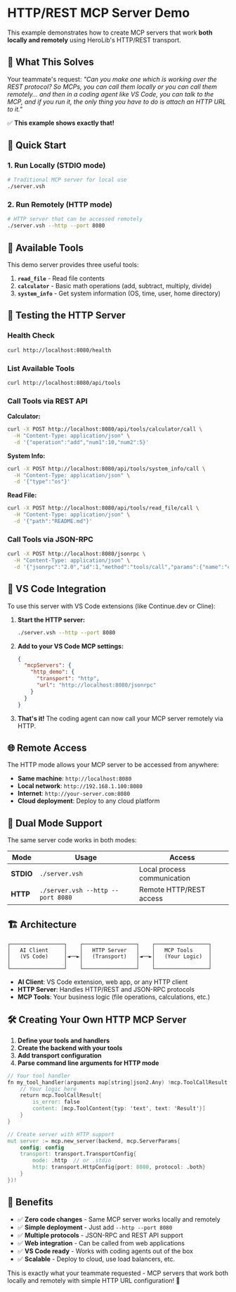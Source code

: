# HTTP/REST MCP Server Demo

This example demonstrates how to create MCP servers that work **both locally and remotely** using HeroLib's HTTP/REST transport.

## 🎯 What This Solves

Your teammate's request: *"Can you make one which is working over the REST protocol? So MCPs, you can call them locally or you can call them remotely... and then in a coding agent like VS Code, you can talk to the MCP, and if you run it, the only thing you have to do is attach an HTTP URL to it."*

✅ **This example shows exactly that!**

## 🚀 Quick Start

### 1. Run Locally (STDIO mode)

```bash
# Traditional MCP server for local use
./server.vsh
```

### 2. Run Remotely (HTTP mode)

```bash
# HTTP server that can be accessed remotely
./server.vsh --http --port 8080
```

## 📡 Available Tools

This demo server provides three useful tools:

1. **`read_file`** - Read file contents
2. **`calculator`** - Basic math operations (add, subtract, multiply, divide)
3. **`system_info`** - Get system information (OS, time, user, home directory)

## 🧪 Testing the HTTP Server

### Health Check

```bash
curl http://localhost:8080/health
```

### List Available Tools

```bash
curl http://localhost:8080/api/tools
```

### Call Tools via REST API

**Calculator:**

```bash
curl -X POST http://localhost:8080/api/tools/calculator/call \
  -H "Content-Type: application/json" \
  -d '{"operation":"add","num1":10,"num2":5}'
```

**System Info:**

```bash
curl -X POST http://localhost:8080/api/tools/system_info/call \
  -H "Content-Type: application/json" \
  -d '{"type":"os"}'
```

**Read File:**

```bash
curl -X POST http://localhost:8080/api/tools/read_file/call \
  -H "Content-Type: application/json" \
  -d '{"path":"README.md"}'
```

### Call Tools via JSON-RPC

```bash
curl -X POST http://localhost:8080/jsonrpc \
  -H "Content-Type: application/json" \
  -d '{"jsonrpc":"2.0","id":1,"method":"tools/call","params":{"name":"calculator","arguments":{"operation":"multiply","num1":7,"num2":8}}}'
```

## 🔌 VS Code Integration

To use this server with VS Code extensions (like Continue.dev or Cline):

1. **Start the HTTP server:**

   ```bash
   ./server.vsh --http --port 8080
   ```

2. **Add to your VS Code MCP settings:**

   ```json
   {
     "mcpServers": {
       "http_demo": {
         "transport": "http",
         "url": "http://localhost:8080/jsonrpc"
       }
     }
   }
   ```

3. **That's it!** The coding agent can now call your MCP server remotely via HTTP.

## 🌐 Remote Access

The HTTP mode allows your MCP server to be accessed from anywhere:

- **Same machine**: `http://localhost:8080`
- **Local network**: `http://192.168.1.100:8080`
- **Internet**: `http://your-server.com:8080`
- **Cloud deployment**: Deploy to any cloud platform

## 🔄 Dual Mode Support

The same server code works in both modes:

| Mode | Usage | Access |
|------|-------|--------|
| **STDIO** | `./server.vsh` | Local process communication |
| **HTTP** | `./server.vsh --http --port 8080` | Remote HTTP/REST access |

## 🏗️ Architecture

```
┌─────────────────┐    ┌─────────────────┐    ┌─────────────────┐
│   AI Client     │    │   HTTP Server   │    │   MCP Tools     │
│   (VS Code)     │◄──►│   (Transport)   │◄──►│   (Your Logic)  │
│                 │    │                 │    │                 │
└─────────────────┘    └─────────────────┘    └─────────────────┘
```

- **AI Client**: VS Code extension, web app, or any HTTP client
- **HTTP Server**: Handles HTTP/REST and JSON-RPC protocols
- **MCP Tools**: Your business logic (file operations, calculations, etc.)

## 🛠️ Creating Your Own HTTP MCP Server

1. **Define your tools and handlers**
2. **Create the backend with your tools**
3. **Add transport configuration**
4. **Parse command line arguments for HTTP mode**

```v
// Your tool handler
fn my_tool_handler(arguments map[string]json2.Any) !mcp.ToolCallResult {
    // Your logic here
    return mcp.ToolCallResult{
        is_error: false
        content: [mcp.ToolContent{typ: 'text', text: 'Result'}]
    }
}

// Create server with HTTP support
mut server := mcp.new_server(backend, mcp.ServerParams{
    config: config
    transport: transport.TransportConfig{
        mode: .http  // or .stdio
        http: transport.HttpConfig{port: 8080, protocol: .both}
    }
})!
```

## 🎉 Benefits

- ✅ **Zero code changes** - Same MCP server works locally and remotely
- ✅ **Simple deployment** - Just add `--http --port 8080`
- ✅ **Multiple protocols** - JSON-RPC and REST API support
- ✅ **Web integration** - Can be called from web applications
- ✅ **VS Code ready** - Works with coding agents out of the box
- ✅ **Scalable** - Deploy to cloud, use load balancers, etc.

This is exactly what your teammate requested - MCP servers that work both locally and remotely with simple HTTP URL configuration! 🚀
